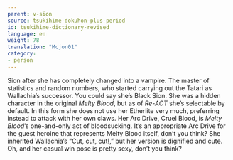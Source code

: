 ```yaml
---
parent: v-sion
source: tsukihime-dokuhon-plus-period
id: tsukihime-dictionary-revised
language: en
weight: 78
translation: "Mcjon01"
category:
- person
---
```


Sion after she has completely changed into a vampire.
The master of statistics and random numbers, who started carrying out the Tatari as Wallachia’s successor. You could say she’s Black Sion.
She was a hidden character in the original *Melty Blood*, but as of *Re-ACT* she’s selectable by default.
In this form she does not use her Etherlite very much, preferring instead to attack with her own claws. Her Arc Drive, Cruel Blood, is *Melty Blood*’s one-and-only act of bloodsucking. It’s an appropriate Arc Drive for the guest heroine that represents Melty Blood itself, don’t you think?
She inherited Wallachia’s “Cut, cut, cut!,” but her version is dignified and cute. Oh, and her casual win pose is pretty sexy, don’t you think?
